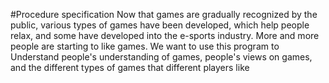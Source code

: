 #Procedure specification
Now that games are gradually recognized by the public, various types of games have been developed, which help people relax, and some have developed into the e-sports industry. More and more people are starting to like games. We want to use this program to Understand people's understanding of games, people's views on games, and the different types of games that different players like

